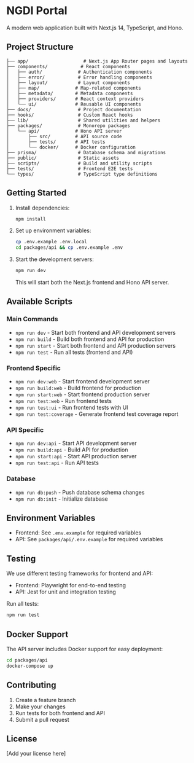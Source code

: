 # NGDI Portal

A modern web application built with Next.js 14, TypeScript, and Hono.

## Project Structure

```
├── app/                    # Next.js App Router pages and layouts
├── components/            # React components
│   ├── auth/             # Authentication components
│   ├── error/            # Error handling components
│   ├── layout/           # Layout components
│   ├── map/             # Map-related components
│   ├── metadata/        # Metadata components
│   ├── providers/       # React context providers
│   └── ui/              # Reusable UI components
├── docs/                 # Project documentation
├── hooks/                # Custom React hooks
├── lib/                  # Shared utilities and helpers
├── packages/             # Monorepo packages
│   └── api/             # Hono API server
│       ├── src/         # API source code
│       ├── tests/       # API tests
│       └── docker/      # Docker configuration
├── prisma/               # Database schema and migrations
├── public/               # Static assets
├── scripts/              # Build and utility scripts
├── tests/                # Frontend E2E tests
└── types/                # TypeScript type definitions
```

## Getting Started

1. Install dependencies:
   ```bash
   npm install
   ```

2. Set up environment variables:
   ```bash
   cp .env.example .env.local
   cd packages/api && cp .env.example .env
   ```

3. Start the development servers:
   ```bash
   npm run dev
   ```
   This will start both the Next.js frontend and Hono API server.

## Available Scripts

### Main Commands
- `npm run dev` - Start both frontend and API development servers
- `npm run build` - Build both frontend and API for production
- `npm run start` - Start both frontend and API production servers
- `npm run test` - Run all tests (frontend and API)

### Frontend Specific
- `npm run dev:web` - Start frontend development server
- `npm run build:web` - Build frontend for production
- `npm run start:web` - Start frontend production server
- `npm run test:web` - Run frontend tests
- `npm run test:ui` - Run frontend tests with UI
- `npm run test:coverage` - Generate frontend test coverage report

### API Specific
- `npm run dev:api` - Start API development server
- `npm run build:api` - Build API for production
- `npm run start:api` - Start API production server
- `npm run test:api` - Run API tests

### Database
- `npm run db:push` - Push database schema changes
- `npm run db:init` - Initialize database

## Environment Variables

- Frontend: See `.env.example` for required variables
- API: See `packages/api/.env.example` for required variables

## Testing

We use different testing frameworks for frontend and API:
- Frontend: Playwright for end-to-end testing
- API: Jest for unit and integration testing

Run all tests:
```bash
npm run test
```

## Docker Support

The API server includes Docker support for easy deployment:

```bash
cd packages/api
docker-compose up
```

## Contributing

1. Create a feature branch
2. Make your changes
3. Run tests for both frontend and API
4. Submit a pull request

## License

[Add your license here]


